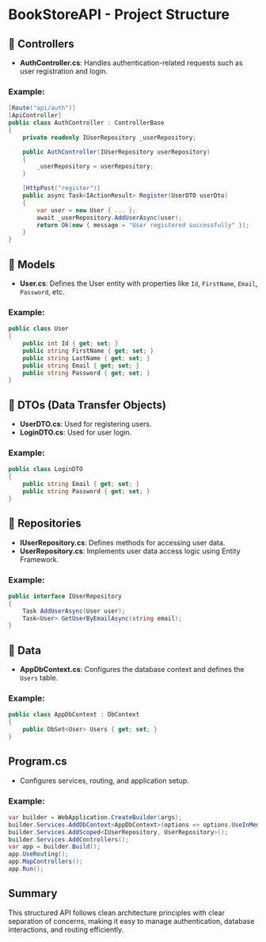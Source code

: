 # BookStoreAPI - Project Structure

## 📂 Controllers
- **AuthController.cs**: Handles authentication-related requests such as user registration and login.
  
### Example:
```csharp
[Route("api/auth")]
[ApiController]
public class AuthController : ControllerBase
{
    private readonly IUserRepository _userRepository;

    public AuthController(IUserRepository userRepository)
    {
        _userRepository = userRepository;
    }

    [HttpPost("register")]
    public async Task<IActionResult> Register(UserDTO userDto)
    {
        var user = new User { ... };
        await _userRepository.AddUserAsync(user);
        return Ok(new { message = "User registered successfully" });
    }
}
```

## 📂 Models
- **User.cs**: Defines the User entity with properties like `Id`, `FirstName`, `Email`, `Password`, etc.

### Example:
```csharp
public class User
{
    public int Id { get; set; }
    public string FirstName { get; set; }
    public string LastName { get; set; }
    public string Email { get; set; }
    public string Password { get; set; }
}
```

## 📂 DTOs (Data Transfer Objects)
- **UserDTO.cs**: Used for registering users.
- **LoginDTO.cs**: Used for user login.

### Example:
```csharp
public class LoginDTO
{
    public string Email { get; set; }
    public string Password { get; set; }
}
```

## 📂 Repositories
- **IUserRepository.cs**: Defines methods for accessing user data.
- **UserRepository.cs**: Implements user data access logic using Entity Framework.

### Example:
```csharp
public interface IUserRepository
{
    Task AddUserAsync(User user);
    Task<User> GetUserByEmailAsync(string email);
}
```

## 📂 Data
- **AppDbContext.cs**: Configures the database context and defines the `Users` table.

### Example:
```csharp
public class AppDbContext : DbContext
{
    public DbSet<User> Users { get; set; }
}
```

## **Program.cs**
- Configures services, routing, and application setup.

### Example:
```csharp
var builder = WebApplication.CreateBuilder(args);
builder.Services.AddDbContext<AppDbContext>(options => options.UseInMemoryDatabase("BookStoreDB"));
builder.Services.AddScoped<IUserRepository, UserRepository>();
builder.Services.AddControllers();
var app = builder.Build();
app.UseRouting();
app.MapControllers();
app.Run();
```

## Summary
This structured API follows clean architecture principles with clear separation of concerns, making it easy to manage authentication, database interactions, and routing efficiently.

